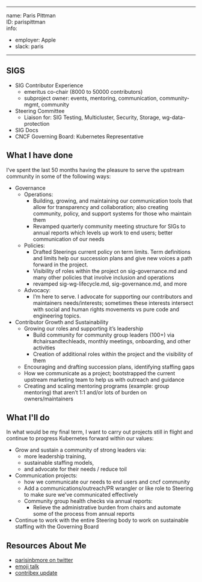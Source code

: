 -------------------------------------------------------------
name: Paris Pittman  
ID: parispittman  
info:
  - employer: Apple
  - slack: paris
-------------------------------------------------------------
## SIGS
- SIG Contributor Experience
    - emeritus co-chair (8000 to 50000 contributors)
    - subproject owner: events, mentoring, communication, community-mgmt, community
- Steering Committee
    - Liaison for: SIG Testing, Multicluster, Security, Storage, wg-data-protection 
- SIG Docs
- CNCF Governing Board: Kubernetes Representative
## What I have done
I’ve spent the last 50 months having the pleasure to serve the upstream community in some of the following ways:
- Governance 
    - Operations: 
        - Building, growing, and maintaining our communication tools that allow for transparency and collaboration; also creating community, policy, and support systems for those who maintain them
        - Revamped quarterly community meeting structure for SIGs to annual reports which levels up work to end users; better communication of our needs
    - Policies: 
        - Drafted Steerings current policy on term limits. Term definitions and limits help our succession plans and give new voices a path forward in the project. 
        - Visibility of roles within the project on sig-governance.md and many other policies that involve inclusion and operations
        - revamped sig-wg-lifecycle.md, sig-governance.md, and more
    - Advocacy:
        - I’m here to serve. I advocate for supporting our contributors and maintainers needs/interests; sometimes these interests intersect with social and human rights movements vs pure code and engineering topics. 
- Contributor Growth and Sustainability 
    - Growing our roles and supporting it’s leadership
        - Build community for community group leaders (100+) via #chairsandtechleads, monthly meetings, onboarding, and other activities 
        - Creation of additional roles within the project and the visibility of them
    - Encouraging and drafting succession plans, identifying staffing gaps
    - How we communicate as a project; bootstrapped the current upstream marketing team to help us with outreach and guidance 
    - Creating and scaling mentoring programs (example: group mentoring) that aren’t 1:1 and/or lots of burden on owners/maintainers 
## What I'll do
In what would be my final term, I want to carry out projects still in flight and continue to progress Kubernetes forward within our values:
- Grow and sustain a community of strong leaders via:
    - more leadership training, 
    - sustainable staffing models, 
    - and advocate for their needs / reduce toil
- Communication projects: 
    - how we communicate our needs to end users and cncf community
    - Add a communications/outreach/PR wrangler or like role to Steering to make sure we’ve communicated effectively 
    - Community group health checks via annual reports:
        - Relieve the administrative burden from chairs and automate some of the process from annual reports 
- Continue to work with the entire Steering body to work on sustainable staffing with the Governing Board
## Resources About Me
- [parisinbmore on twitter](https://twitter.com/parisinbmore)
- [emoji talk](https://www.youtube.com/watch?v=o8FOmOJwEBQ)
- [contribex update](https://www.youtube.com/watch?v=qSN3MrdNwrU)